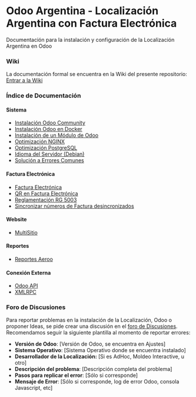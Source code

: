 # Odoo Argentina - Localización Argentina con Factura Electrónica
Documentación para la instalación y configuración de la Localización Argentina en Odoo

### Wiki
La documentación formal se encuentra en la Wiki del presente repositorio: [Entrar a la Wiki](https://github.com/OdooAR/odoo-argentina/wiki)

### Índice de Documentación

#### Sistema
* [Instalación Odoo Community](https://github.com/OdooAR/odoo-argentina/wiki/Instalaci%C3%B3n-Odoo-Community)
* [Instalación Odoo en Docker](https://github.com/OdooAR/odoo-argentina/wiki/Instalaci%C3%B3n-de-Odoo-en-Docker)
* [Instalación de un Módulo de Odoo](https://github.com/OdooAR/odoo-argentina/wiki/Instalaci%C3%B3n-de-un-M%C3%B3dulo)
* [Optimización NGINX](https://github.com/OdooAR/odoo-argentina/wiki/Optimizaci%C3%B3n-con-NGINX)
* [Optimización PostgreSQL](https://github.com/OdooAR/odoo-argentina-doc/wiki/Optimizaci%C3%B3n-PostgreSQL)
* [Idioma del Servidor (Debian)](https://github.com/OdooAR/odoo-argentina-doc/wiki/Idioma-del-Servidor-(Debian))
* [Solución a Errores Comunes](https://github.com/OdooAR/odoo-argentina/wiki/Errores-Comunes-en-Sistema)

#### Factura Electrónica
* [Factura Electrónica](https://github.com/OdooAR/odoo-argentina/wiki/Factura-Electr%C3%B3nica)
* [QR en Factura Electrónica](https://github.com/OdooAR/odoo-argentina/wiki/QR-en-Factura-Electr%C3%B3nica)
* [Reglamentación RG 5003](https://github.com/OdooAR/odoo-argentina-doc/wiki/Reglamentaci%C3%B3n-RG-5003)
* [Sincronizar números de Factura desincronizados](https://github.com/OdooAR/odoo-argentina-doc/wiki/Sincronizar-n%C3%BAmeros-de-Factura-desincronizados)

#### Website
* [MultiSitio](https://github.com/OdooAR/odoo-argentina/wiki/MultiSitio)

#### Reportes
* [Reportes Aeroo](https://github.com/OdooAR/odoo-argentina/wiki/Reportes-Aeroo)

#### Conexión Externa
* [Odoo API](https://github.com/OdooAR/odoo-argentina/wiki/Conexi%C3%B3n-con-Odoo-mediante-API)
* [XMLRPC](https://github.com/OdooAR/odoo-argentina/wiki/Conexi%C3%B3n-con-Odoo-mediante-XMLRPC)

### Foro de Discusiones
Para reportar problemas en la instalación de la Localización, Odoo o proponer Ideas, se pide crear una discusión en el [foro de Discusiones](https://github.com/OdooAR/odoo-argentina-doc/discussions). Recomendamos seguir la siguiente plantilla al momento de reportar errores:

* **Versión de Odoo**: [Versión de Odoo, se encuentra en Ajustes]
* **Sistema Operativo**: [Sistema Operativo donde se encuentra instalado]
* **Desarrollador de la Localización:** [Si es AdHoc, Moldeo Interactive, u otro]
* **Descripción del problema**: [Descripción completa del problema]
* **Pasos para replicar el error**: [Sólo si corresponde]
* **Mensaje de Error**: [Sólo si corresponde, log de error Odoo, consola Javascript, etc]
